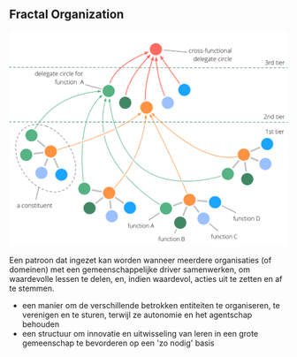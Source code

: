 ## Fractal Organization

![right,fit](img/structural-patterns/fractal-organization.png)

Een patroon dat ingezet kan worden wanneer meerdere organisaties (of domeinen) met een gemeenschappelijke driver samenwerken, om waardevolle lessen te delen, en, indien waardevol, acties uit te zetten en af te stemmen.

- een manier om de verschillende betrokken entiteiten te organiseren, te verenigen en te sturen, terwijl ze autonomie en het agentschap behouden
- een structuur om innovatie en uitwisseling van leren in een grote gemeenschap te bevorderen op een 'zo nodig' basis